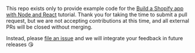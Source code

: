 This repo exists only to provide example code for the [Build a Shopify app with Node and React](https://developers.shopify.com/tutorials/build-a-shopify-app-with-node-and-react/) tutorial. Thank you for taking the time to submit a pull request, but we are not accepting contributions at this time, and all external PRs will be closed without merging.

Instead, please [file an issue](https://github.com/Shopify/shopify-demo-app-node-react/issues) and we will integrate your feedback in future releases 😘
